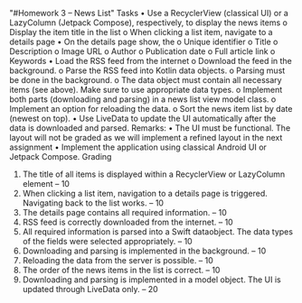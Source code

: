 
"#Homework 3 – News List"
Tasks
• Use a RecyclerView (classical UI) or a LazyColumn (Jetpack Compose), respectively, to display
the news items
o Display the item title in the list
o When clicking a list item, navigate to a details page
• On the details page show, the
o Unique identifier
o Title
o Description
o Image URL
o Author
o Publication date
o Full article link
o Keywords
• Load the RSS feed from the internet
o Download the feed in the background.
o Parse the RSS feed into Kotlin data objects.
o Parsing must be done in the background.
o The data object must contain all necessary items (see above). Make sure to use
appropriate data types.
o Implement both parts (downloading and parsing) in a news list view model class.
o Implement an option for reloading the data.
o Sort the news item list by date (newest on top).
• Use LiveData to update the UI automatically after the data is downloaded and parsed.
Remarks:
• The UI must be functional. The layout will not be graded as we will implement a refined
layout in the next assignment
• Implement the application using classical Android UI or Jetpack Compose.
Grading
1. The title of all items is displayed within a RecyclerView or LazyColumn element – 10
2. When clicking a list item, navigation to a details page is triggered. Navigating back to the list
works. – 10
3. The details page contains all required information. – 10
4. RSS feed is correctly downloaded from the internet. – 10
5. All required information is parsed into a Swift dataobject. The data types of the fields were
selected appropriately. – 10
6. Downloading and parsing is implemented in the background. – 10
7. Reloading the data from the server is possible. – 10
8. The order of the news items in the list is correct. – 10
9. Downloading and parsing is implemented in a model object. The UI is updated through
LiveData only. – 20
